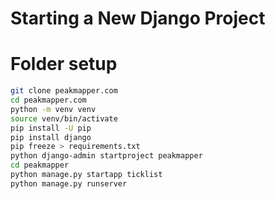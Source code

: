 Starting a New Django Project
=============================

# Folder setup

```bash
git clone peakmapper.com
cd peakmapper.com
python -m venv venv
source venv/bin/activate
pip install -U pip
pip install django
pip freeze > requirements.txt
python django-admin startproject peakmapper
cd peakmapper
python manage.py startapp ticklist
python manage.py runserver
```

